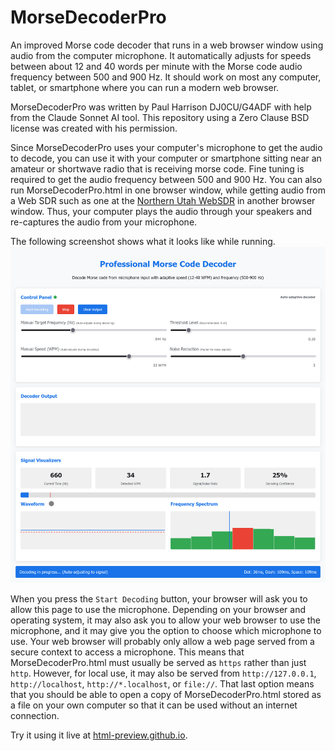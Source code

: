 # MorseDecoderPro

An improved Morse code decoder that runs in a web browser window using audio from the computer microphone.  It automatically adjusts for speeds between about 12 and 40 words per minute with the Morse code audio frequency between 500 and 900 Hz.  It should work on most any computer, tablet, or smartphone where you can run a modern web browser.

MorseDecoderPro was written by Paul Harrison DJ0CU/G4ADF with help from the Claude Sonnet AI tool.  This repository using a Zero Clause BSD license was created with his permission.

Since MorseDecoderPro uses your computer's microphone to get the audio to decode, you can use it with your computer or smartphone sitting near an amateur or shortwave radio that is receiving morse code.  Fine tuning is required to get the audio frequency between 500 and 900 Hz.  You can also run MorseDecoderPro.html in one browser window, while getting audio from a Web SDR such as one at the [Northern Utah WebSDR](http://websdr1.sdrutah.org:8901/index1a.html) in another browser window.  Thus, your computer plays the audio through your speakers and re-captures the audio from your microphone.

The following screenshot shows what it looks like while running.
![screenshot](screenshot.png)

When you press the `Start Decoding` button, your browser will ask you to allow this page to use the microphone.  Depending on your browser and operating system, it may also ask you to allow your web browser to use the microphone, and it may give you the option to choose which microphone to use.  Your web browser will probably only allow a web page served from a secure context to access a microphone.  This means that MorseDecoderPro.html must usually be served as `https` rather than just `http`.  However, for local use, it may also be served from `http://127.0.0.1`, `http://localhost`, `http://*.localhost`, or `file://`.  That last option means that you should be able to open a copy of MorseDecoderPro.html stored as a file on your own computer so that it can be used without an internet connection.

Try it using it live at [html-preview.github.io](https://html-preview.github.io/?url=https://github.com/pflarue/MorseDecoderPro/blob/main/MorseDecoderPro.html).
